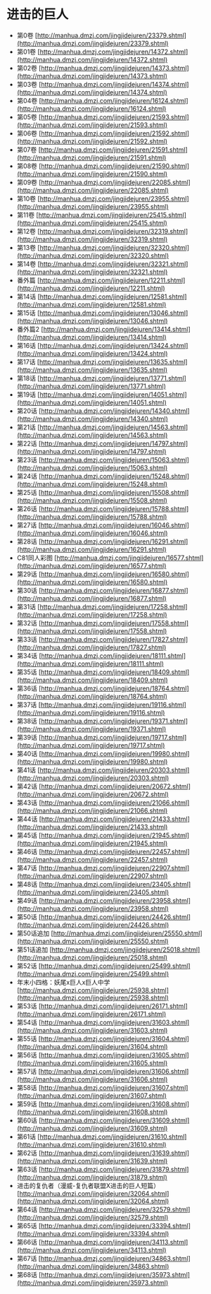 # 进击的巨人 #
* 第0卷  [http://manhua.dmzj.com/jingjidejuren/23379.shtml](http://manhua.dmzj.com/jingjidejuren/23379.shtml)
* 第01卷  [http://manhua.dmzj.com/jingjidejuren/14372.shtml](http://manhua.dmzj.com/jingjidejuren/14372.shtml)
* 第02卷  [http://manhua.dmzj.com/jingjidejuren/14373.shtml](http://manhua.dmzj.com/jingjidejuren/14373.shtml)
* 第03卷  [http://manhua.dmzj.com/jingjidejuren/14374.shtml](http://manhua.dmzj.com/jingjidejuren/14374.shtml)
* 第04卷  [http://manhua.dmzj.com/jingjidejuren/16124.shtml](http://manhua.dmzj.com/jingjidejuren/16124.shtml)
* 第05卷  [http://manhua.dmzj.com/jingjidejuren/21593.shtml](http://manhua.dmzj.com/jingjidejuren/21593.shtml)
* 第06卷  [http://manhua.dmzj.com/jingjidejuren/21592.shtml](http://manhua.dmzj.com/jingjidejuren/21592.shtml)
* 第07卷  [http://manhua.dmzj.com/jingjidejuren/21591.shtml](http://manhua.dmzj.com/jingjidejuren/21591.shtml)
* 第08卷  [http://manhua.dmzj.com/jingjidejuren/21590.shtml](http://manhua.dmzj.com/jingjidejuren/21590.shtml)
* 第09卷  [http://manhua.dmzj.com/jingjidejuren/22085.shtml](http://manhua.dmzj.com/jingjidejuren/22085.shtml)
* 第10卷  [http://manhua.dmzj.com/jingjidejuren/23955.shtml](http://manhua.dmzj.com/jingjidejuren/23955.shtml)
* 第11卷  [http://manhua.dmzj.com/jingjidejuren/25415.shtml](http://manhua.dmzj.com/jingjidejuren/25415.shtml)
* 第12卷  [http://manhua.dmzj.com/jingjidejuren/32319.shtml](http://manhua.dmzj.com/jingjidejuren/32319.shtml)
* 第13卷  [http://manhua.dmzj.com/jingjidejuren/32320.shtml](http://manhua.dmzj.com/jingjidejuren/32320.shtml)
* 第14卷  [http://manhua.dmzj.com/jingjidejuren/32321.shtml](http://manhua.dmzj.com/jingjidejuren/32321.shtml)
* 番外篇  [http://manhua.dmzj.com/jingjidejuren/12211.shtml](http://manhua.dmzj.com/jingjidejuren/12211.shtml)
* 第14话  [http://manhua.dmzj.com/jingjidejuren/12581.shtml](http://manhua.dmzj.com/jingjidejuren/12581.shtml)
* 第15话  [http://manhua.dmzj.com/jingjidejuren/13046.shtml](http://manhua.dmzj.com/jingjidejuren/13046.shtml)
* 番外篇2  [http://manhua.dmzj.com/jingjidejuren/13414.shtml](http://manhua.dmzj.com/jingjidejuren/13414.shtml)
* 第16话  [http://manhua.dmzj.com/jingjidejuren/13424.shtml](http://manhua.dmzj.com/jingjidejuren/13424.shtml)
* 第17话  [http://manhua.dmzj.com/jingjidejuren/13635.shtml](http://manhua.dmzj.com/jingjidejuren/13635.shtml)
* 第18话  [http://manhua.dmzj.com/jingjidejuren/13771.shtml](http://manhua.dmzj.com/jingjidejuren/13771.shtml)
* 第19话  [http://manhua.dmzj.com/jingjidejuren/14051.shtml](http://manhua.dmzj.com/jingjidejuren/14051.shtml)
* 第20话  [http://manhua.dmzj.com/jingjidejuren/14340.shtml](http://manhua.dmzj.com/jingjidejuren/14340.shtml)
* 第21话  [http://manhua.dmzj.com/jingjidejuren/14563.shtml](http://manhua.dmzj.com/jingjidejuren/14563.shtml)
* 第22话  [http://manhua.dmzj.com/jingjidejuren/14797.shtml](http://manhua.dmzj.com/jingjidejuren/14797.shtml)
* 第23话  [http://manhua.dmzj.com/jingjidejuren/15063.shtml](http://manhua.dmzj.com/jingjidejuren/15063.shtml)
* 第24话  [http://manhua.dmzj.com/jingjidejuren/15248.shtml](http://manhua.dmzj.com/jingjidejuren/15248.shtml)
* 第25话  [http://manhua.dmzj.com/jingjidejuren/15508.shtml](http://manhua.dmzj.com/jingjidejuren/15508.shtml)
* 第26话  [http://manhua.dmzj.com/jingjidejuren/15788.shtml](http://manhua.dmzj.com/jingjidejuren/15788.shtml)
* 第27话  [http://manhua.dmzj.com/jingjidejuren/16046.shtml](http://manhua.dmzj.com/jingjidejuren/16046.shtml)
* 第28话  [http://manhua.dmzj.com/jingjidejuren/16291.shtml](http://manhua.dmzj.com/jingjidejuren/16291.shtml)
* C81同人彩图  [http://manhua.dmzj.com/jingjidejuren/16577.shtml](http://manhua.dmzj.com/jingjidejuren/16577.shtml)
* 第29话  [http://manhua.dmzj.com/jingjidejuren/16580.shtml](http://manhua.dmzj.com/jingjidejuren/16580.shtml)
* 第30话  [http://manhua.dmzj.com/jingjidejuren/16877.shtml](http://manhua.dmzj.com/jingjidejuren/16877.shtml)
* 第31话  [http://manhua.dmzj.com/jingjidejuren/17258.shtml](http://manhua.dmzj.com/jingjidejuren/17258.shtml)
* 第32话  [http://manhua.dmzj.com/jingjidejuren/17558.shtml](http://manhua.dmzj.com/jingjidejuren/17558.shtml)
* 第33话  [http://manhua.dmzj.com/jingjidejuren/17827.shtml](http://manhua.dmzj.com/jingjidejuren/17827.shtml)
* 第34话  [http://manhua.dmzj.com/jingjidejuren/18111.shtml](http://manhua.dmzj.com/jingjidejuren/18111.shtml)
* 第35话  [http://manhua.dmzj.com/jingjidejuren/18409.shtml](http://manhua.dmzj.com/jingjidejuren/18409.shtml)
* 第36话  [http://manhua.dmzj.com/jingjidejuren/18764.shtml](http://manhua.dmzj.com/jingjidejuren/18764.shtml)
* 第37话  [http://manhua.dmzj.com/jingjidejuren/19116.shtml](http://manhua.dmzj.com/jingjidejuren/19116.shtml)
* 第38话  [http://manhua.dmzj.com/jingjidejuren/19371.shtml](http://manhua.dmzj.com/jingjidejuren/19371.shtml)
* 第39话  [http://manhua.dmzj.com/jingjidejuren/19717.shtml](http://manhua.dmzj.com/jingjidejuren/19717.shtml)
* 第40话  [http://manhua.dmzj.com/jingjidejuren/19980.shtml](http://manhua.dmzj.com/jingjidejuren/19980.shtml)
* 第41话  [http://manhua.dmzj.com/jingjidejuren/20303.shtml](http://manhua.dmzj.com/jingjidejuren/20303.shtml)
* 第42话  [http://manhua.dmzj.com/jingjidejuren/20672.shtml](http://manhua.dmzj.com/jingjidejuren/20672.shtml)
* 第43话  [http://manhua.dmzj.com/jingjidejuren/21066.shtml](http://manhua.dmzj.com/jingjidejuren/21066.shtml)
* 第44话  [http://manhua.dmzj.com/jingjidejuren/21433.shtml](http://manhua.dmzj.com/jingjidejuren/21433.shtml)
* 第45话  [http://manhua.dmzj.com/jingjidejuren/21945.shtml](http://manhua.dmzj.com/jingjidejuren/21945.shtml)
* 第46话  [http://manhua.dmzj.com/jingjidejuren/22457.shtml](http://manhua.dmzj.com/jingjidejuren/22457.shtml)
* 第47话  [http://manhua.dmzj.com/jingjidejuren/22907.shtml](http://manhua.dmzj.com/jingjidejuren/22907.shtml)
* 第48话  [http://manhua.dmzj.com/jingjidejuren/23405.shtml](http://manhua.dmzj.com/jingjidejuren/23405.shtml)
* 第49话  [http://manhua.dmzj.com/jingjidejuren/23958.shtml](http://manhua.dmzj.com/jingjidejuren/23958.shtml)
* 第50话  [http://manhua.dmzj.com/jingjidejuren/24426.shtml](http://manhua.dmzj.com/jingjidejuren/24426.shtml)
* 第50话追加  [http://manhua.dmzj.com/jingjidejuren/25550.shtml](http://manhua.dmzj.com/jingjidejuren/25550.shtml)
* 第51话追加  [http://manhua.dmzj.com/jingjidejuren/25018.shtml](http://manhua.dmzj.com/jingjidejuren/25018.shtml)
* 第52话  [http://manhua.dmzj.com/jingjidejuren/25499.shtml](http://manhua.dmzj.com/jingjidejuren/25499.shtml)
* 年末小四格：妖尾x巨人x巨人中学  [http://manhua.dmzj.com/jingjidejuren/25938.shtml](http://manhua.dmzj.com/jingjidejuren/25938.shtml)
* 第53话  [http://manhua.dmzj.com/jingjidejuren/26171.shtml](http://manhua.dmzj.com/jingjidejuren/26171.shtml)
* 第54话  [http://manhua.dmzj.com/jingjidejuren/31603.shtml](http://manhua.dmzj.com/jingjidejuren/31603.shtml)
* 第55话  [http://manhua.dmzj.com/jingjidejuren/31604.shtml](http://manhua.dmzj.com/jingjidejuren/31604.shtml)
* 第56话  [http://manhua.dmzj.com/jingjidejuren/31605.shtml](http://manhua.dmzj.com/jingjidejuren/31605.shtml)
* 第57话  [http://manhua.dmzj.com/jingjidejuren/31606.shtml](http://manhua.dmzj.com/jingjidejuren/31606.shtml)
* 第58话  [http://manhua.dmzj.com/jingjidejuren/31607.shtml](http://manhua.dmzj.com/jingjidejuren/31607.shtml)
* 第59话  [http://manhua.dmzj.com/jingjidejuren/31608.shtml](http://manhua.dmzj.com/jingjidejuren/31608.shtml)
* 第60话  [http://manhua.dmzj.com/jingjidejuren/31609.shtml](http://manhua.dmzj.com/jingjidejuren/31609.shtml)
* 第61话  [http://manhua.dmzj.com/jingjidejuren/31610.shtml](http://manhua.dmzj.com/jingjidejuren/31610.shtml)
* 第62话  [http://manhua.dmzj.com/jingjidejuren/31639.shtml](http://manhua.dmzj.com/jingjidejuren/31639.shtml)
* 第63话  [http://manhua.dmzj.com/jingjidejuren/31879.shtml](http://manhua.dmzj.com/jingjidejuren/31879.shtml)
* 进击的复仇者（漫威-复仇者联盟X进击的巨人短篇）  [http://manhua.dmzj.com/jingjidejuren/32064.shtml](http://manhua.dmzj.com/jingjidejuren/32064.shtml)
* 第64话  [http://manhua.dmzj.com/jingjidejuren/32579.shtml](http://manhua.dmzj.com/jingjidejuren/32579.shtml)
* 第65话  [http://manhua.dmzj.com/jingjidejuren/33394.shtml](http://manhua.dmzj.com/jingjidejuren/33394.shtml)
* 第66话  [http://manhua.dmzj.com/jingjidejuren/34113.shtml](http://manhua.dmzj.com/jingjidejuren/34113.shtml)
* 第67话  [http://manhua.dmzj.com/jingjidejuren/34863.shtml](http://manhua.dmzj.com/jingjidejuren/34863.shtml)
* 第68话  [http://manhua.dmzj.com/jingjidejuren/35973.shtml](http://manhua.dmzj.com/jingjidejuren/35973.shtml)
